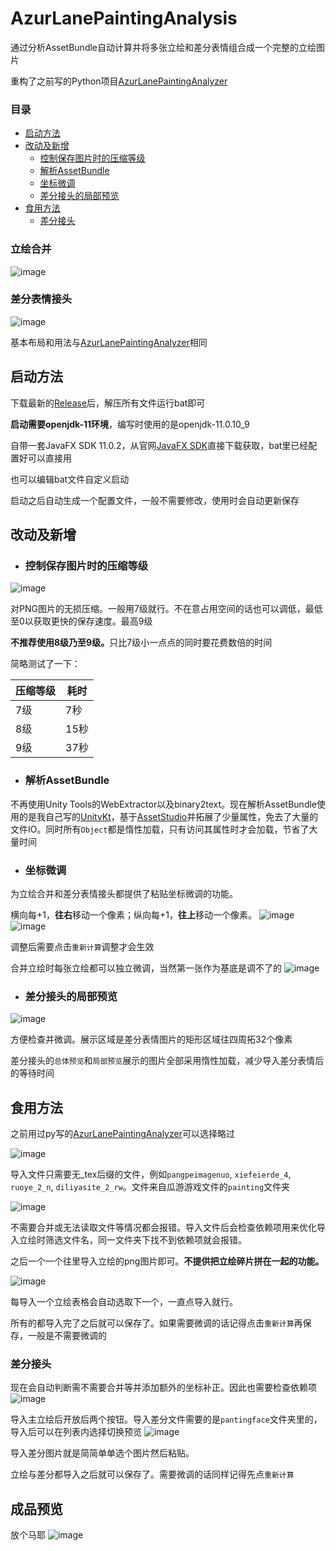# AzurLanePaintingAnalysis
通过分析AssetBundle自动计算并将多张立绘和差分表情组合成一个完整的立绘图片

重构了之前写的Python项目[AzurLanePaintingAnalyzer](https://github.com/Deficuet/AzurLanePaintingAnalyzer)

### 目录

- [启动方法](#启动方法)
- [改动及新增](#改动及新增)
  - [控制保存图片时的压缩等级](#控制保存图片时的压缩等级)
  - [解析AssetBundle](#%E8%A7%A3%E6%9E%90assetbundle)
  - [坐标微调](#坐标微调)
  - [差分接头的局部预览](#差分接头的局部预览)
- [食用方法](#食用方法)
  - [差分接头](#差分接头)

### 立绘合并
![image](https://user-images.githubusercontent.com/36525579/163659659-baebddf8-b848-45ee-8154-b46daea25081.png)

### 差分表情接头
![image](https://user-images.githubusercontent.com/36525579/163659667-325deefe-2280-4523-9459-8caa688757f7.png)


基本布局和用法与[AzurLanePaintingAnalyzer](https://github.com/Deficuet/AzurLanePaintingAnalyzer)相同

## 启动方法
下载最新的[Release](https://github.com/Deficuet/AzurLanePaintingAnalysis-Kt/releases)后，解压所有文件运行bat即可

<b>启动需要openjdk-11环境</b>，编写时使用的是openjdk-11.0.10_9

自带一套JavaFX SDK 11.0.2，从官网[JavaFX SDK](https://gluonhq.com/products/javafx/)直接下载获取，bat里已经配置好可以直接用

也可以编辑bat文件自定义启动

启动之后自动生成一个配置文件，一般不需要修改，使用时会自动更新保存

## 改动及新增
- ### 控制保存图片时的压缩等级
![image](https://user-images.githubusercontent.com/36525579/163660015-59cb2b4c-4055-4e13-aa92-2021dc260ac1.png)

对PNG图片的无损压缩。一般用7级就行。不在意占用空间的话也可以调低，最低至0以获取更快的保存速度。最高9级

<b>不推荐使用8级乃至9级。</b>只比7级小一点点的同时要花费数倍的时间

简略测试了一下：

| 压缩等级 | 耗时 |
| ------- | ---- |
|   7级   |  7秒 |
|   8级   | 15秒 |
|   9级   | 37秒 |

- ### 解析AssetBundle
不再使用Unity Tools的WebExtractor以及binary2text。现在解析AssetBundle使用的是我自己写的[UnityKt](https://github.com/Deficuet/UnityKt)，基于[AssetStudio](https://github.com/Perfare/AssetStudio)并拓展了少量属性，免去了大量的文件IO。同时所有`Object`都是惰性加载，只有访问其属性时才会加载，节省了大量时间

- ### 坐标微调
为立绘合并和差分表情接头都提供了粘贴坐标微调的功能。

横向每+1，**往右**移动一个像素；纵向每+1，**往上**移动一个像素。
![image](https://user-images.githubusercontent.com/36525579/163660673-c7406669-f57a-48c5-b6ed-52b0594b20ee.png)
![image](https://user-images.githubusercontent.com/36525579/163660720-69962908-226c-4a16-8479-2af10d8b6591.png)

调整后需要点击`重新计算`调整才会生效

合并立绘时每张立绘都可以独立微调，当然第一张作为基底是调不了的
![image](https://user-images.githubusercontent.com/36525579/163660931-806ca73e-def3-49f7-ac7b-a33a3dc812e8.png)

- ### 差分接头的局部预览
![image](https://user-images.githubusercontent.com/36525579/163661090-7a2d4588-59c8-4389-ad5e-adaa3a380f60.png)

方便检查并微调。展示区域是差分表情图片的矩形区域往四周拓32个像素

差分接头的`总体预览`和`局部预览`展示的图片全部采用惰性加载，减少导入差分表情后的等待时间
## 食用方法
之前用过py写的[AzurLanePaintingAnalyzer](https://github.com/Deficuet/AzurLanePaintingAnalyzer)可以选择略过

![image](https://user-images.githubusercontent.com/36525579/163661419-df0c3f6d-65b4-4827-b1b2-7c646615ace7.png)

导入文件只需要无_tex后缀的文件，例如`pangpeimagenuo`, `xiefeierde_4`, `ruoye_2_n`, `diliyasite_2_rw`。文件来自瓜游游戏文件的`painting`文件夹

![image](https://user-images.githubusercontent.com/36525579/163661590-0e1f4415-749e-411e-81f7-5d7475c9ae0b.png)

不需要合并或无法读取文件等情况都会报错。导入文件后会检查依赖项用来优化导入立绘时筛选文件名，同一文件夹下找不到依赖项就会报错。

之后一个一个往里导入立绘的png图片即可。**不提供把立绘碎片拼在一起的功能。**

![image](https://user-images.githubusercontent.com/36525579/163661671-dcb12c8d-0c81-4e05-bc00-954dc15997f3.png)

每导入一个立绘表格会自动选取下一个，一直点导入就行。

所有的都导入完了之后就可以保存了。如果需要微调的话记得点击`重新计算`再保存，一般是不需要微调的

### 差分接头
现在会自动判断需不需要合并等并添加额外的坐标补正。因此也需要检查依赖项
![image](https://user-images.githubusercontent.com/36525579/163661853-1588a80e-bf7d-4cab-bbb1-f39030d1e397.png)

导入主立绘后开放后两个按钮。导入差分文件需要的是`pantingface`文件夹里的，导入后可以在列表内选择切换预览
![image](https://user-images.githubusercontent.com/36525579/163662005-23338c17-161b-45ad-8b0a-e70385dc4ef4.png)

导入差分图片就是简简单单选个图片然后粘贴。

立绘与差分都导入之后就可以保存了。需要微调的话同样记得先点`重新计算`

## 成品预览
放个马耶
![image](https://user-images.githubusercontent.com/36525579/163662218-7d870806-943f-4113-9299-bc065b3363d2.png)
